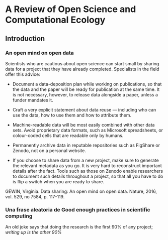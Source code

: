 # A Review of Open Science and Computational Ecology

## Introduction

### An open mind on open data

Scientists who are cautious about open science can start small by sharing data for a project that they have already completed. Specialists in the field offer this advice:

* Document a data-deposition plan while working on publications, so that the data and the paper will be ready for publication at the same time. It is not necessary, however, to release data alongside a paper, unless a funder mandates it.

* Craft a very explicit statement about data reuse — including who can use the data, how to use them and how to attribute them.

* Machine-readable data will be most easily combined with other data sets. Avoid proprietary data formats, such as Microsoft spreadsheets, or colour-coded cells that are
readable only by humans.

* Permanently archive data in reputable repositories such as FigShare or Zenodo, not
on a personal website.

* If you choose to share data from a new project, make sure to generate the
relevant metadata as you go. It is very hard to reconstruct important details after the fact. Tools such as those on Zenodo enable researchers to document such details throughout a project, so that all you have to do is flip a switch when you are ready
to share.

GEWIN, Virginia. Data sharing: An open mind on open data. Nature, 2016, vol. 529, no 7584, p. 117-119.


### Una frase aleatoria de Good enough practices in scientific computing

An old joke says that doing the research is the first 90% of any project; _writing up is the other 90%_

